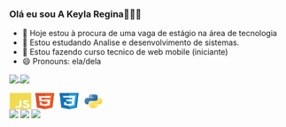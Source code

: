
### Olá eu sou A Keyla Regina👩‍💻💕



- 🔭 Hoje estou à procura de uma vaga de estágio na área de tecnologia
- 🌱 Estou estudando Analise e desenvolvimento de sistemas.
- 💬 Estou fazendo curso tecnico de web mobile (iniciante)
- 😄 Pronouns: ela/dela


<div>
 
  <a href="https://github.com/KeylaRegina/github-readme-stats">
  <img height=200 align="center" src="https://github-readme-stats.vercel.app/api?username=KeylaRegina&show_icons=true&theme=radical" />
</a>
<a href="https://github.com/KeylaRegina/convoychat">
  <img height=200 align="center" src="https://github-readme-stats.vercel.app/api/top-langs?username=KeylaRegina&layout=compact&langs_count=8&card_width=320" />
</a>
</div>
  

  <div style="display: inline_block"><br>
  <img align="center" alt="Rafa-Js" height="30" width="40" src="https://raw.githubusercontent.com/devicons/devicon/master/icons/javascript/javascript-plain.svg">
  <img align="center" alt="Keyla-HTML" height="30" width="40" src="https://raw.githubusercontent.com/devicons/devicon/master/icons/html5/html5-original.svg">
  <img align="center" alt="Keyla-CSS" height="30" width="40" src="https://raw.githubusercontent.com/devicons/devicon/master/icons/css3/css3-original.svg">
  <img align="center" alt="Keyla-Python" height="30" width="40" src="https://raw.githubusercontent.com/devicons/devicon/master/icons/python/python-original.svg">
   
</div>

  <div> 
  <a href="https://instagram.com/keylareginas" target="_blank"><img src="https://img.shields.io/badge/-[Instagram-%23E4405F?style=for-the-badge&logo=instagram&logoColor=white](https://www.instagram.com/?hl=pt-br)" target="_blank"></a>
  <a href = "mailto:keylareg23@gmail.com"><img src="https://img.shields.io/badge/-Gmail-%23333?style=for-the-badge&logo=gmail&logoColor=white" target="_blank"></a>
  <a href="https://www.linkedin.com/in/keyla-regina-soares-da-silva-08664926b" target="_blank"><img src="https://img.shields.io/badge/-LinkedIn-%230077B5?style=for-the-badge&logo=linkedin&logoColor=white" target="_blank"></a> 
  
</div>
